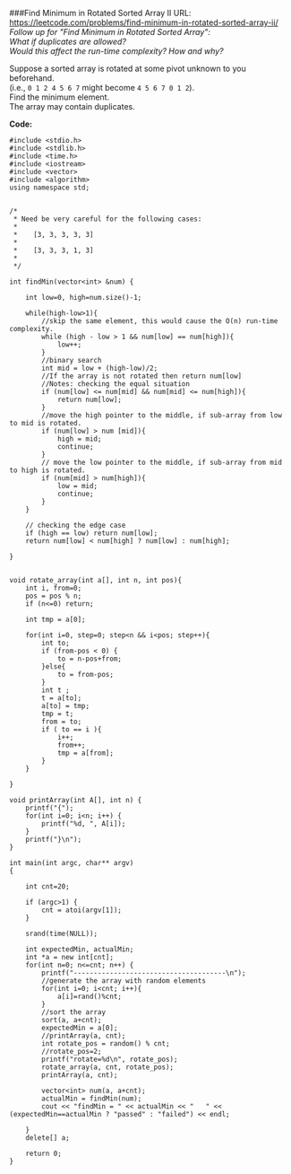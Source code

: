 ###Find Minimum in Rotated Sorted Array II
URL: https://leetcode.com/problems/find-minimum-in-rotated-sorted-array-ii/</br>
_Follow up for "Find Minimum in Rotated Sorted Array":_</br>
_What if duplicates are allowed?_</br>
_Would this affect the run-time complexity? How and why?_</br>

Suppose a sorted array is rotated at some pivot unknown to you beforehand.</br>
(i.e., `0 1 2 4 5 6 7` might become `4 5 6 7 0 1 2`).</br>
Find the minimum element.</br>
The array may contain duplicates.

__Code:__

	#include <stdio.h>
	#include <stdlib.h>
	#include <time.h>
	#include <iostream>
	#include <vector>
	#include <algorithm>
	using namespace std;


	/*
	 * Need be very careful for the following cases:
	 *
	 *    [3, 3, 3, 3, 3]
	 *  
	 *    [3, 3, 3, 1, 3]
	 *
	 */

	int findMin(vector<int> &num) {

	    int low=0, high=num.size()-1;

	    while(high-low>1){
	        //skip the same element, this would cause the O(n) run-time complexity. 
	        while (high - low > 1 && num[low] == num[high]){
	            low++;
	        }
	        //binary search
	        int mid = low + (high-low)/2;
	        //If the array is not rotated then return num[low]
	        //Notes: checking the equal situation
	        if (num[low] <= num[mid] && num[mid] <= num[high]){
	            return num[low];
	        }
	        //move the high pointer to the middle, if sub-array from low to mid is rotated.
	        if (num[low] > num [mid]){
	            high = mid;
	            continue;
	        }
	        // move the low pointer to the middle, if sub-array from mid to high is rotated.
	        if (num[mid] > num[high]){
	            low = mid;
	            continue;
	        }
	    }
	    
	    // checking the edge case 
	    if (high == low) return num[low];
	    return num[low] < num[high] ? num[low] : num[high];

	}


	void rotate_array(int a[], int n, int pos){
	    int i, from=0;
	    pos = pos % n;
	    if (n<=0) return;

	    int tmp = a[0];

	    for(int i=0, step=0; step<n && i<pos; step++){
	        int to;
	        if (from-pos < 0) {
	            to = n-pos+from; 
	        }else{
	            to = from-pos;
	        }
	        int t ;
	        t = a[to];
	        a[to] = tmp; 
	        tmp = t;
	        from = to;
	        if ( to == i ){
	            i++;
	            from++;
	            tmp = a[from];
	        }
	    }

	}

	void printArray(int A[], int n) {
	    printf("{");
	    for(int i=0; i<n; i++) {
	        printf("%d, ", A[i]);
	    }
	    printf("}\n");
	}

	int main(int argc, char** argv)
	{

	    int cnt=20;

	    if (argc>1) {
	        cnt = atoi(argv[1]);
	    }

	    srand(time(NULL)); 

	    int expectedMin, actualMin;
	    int *a = new int[cnt];
	    for(int n=0; n<=cnt; n++) {
	        printf("--------------------------------------\n");
	        //generate the array with random elements
	        for(int i=0; i<cnt; i++){
	            a[i]=rand()%cnt;
	        }
	        //sort the array
	        sort(a, a+cnt); 
	        expectedMin = a[0];
	        //printArray(a, cnt);
	        int rotate_pos = random() % cnt;
	        //rotate_pos=2;
	        printf("rotate=%d\n", rotate_pos);
	        rotate_array(a, cnt, rotate_pos);
	        printArray(a, cnt);

	        vector<int> num(a, a+cnt);
	        actualMin = findMin(num);
	        cout << "findMin = " << actualMin << "   " << (expectedMin==actualMin ? "passed" : "failed") << endl;

	    }
	    delete[] a;

	    return 0;
	}